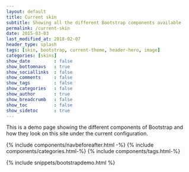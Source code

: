 ```yaml
---
layout: default
title: Current skin
subtitle: Showing all the different Bootstrap components available
permalink: /current-skin
date: 2015-03-03
last_modified_at: 2018-02-07
header_type: splash
tags: [skin, bootstrap, current-theme, header-hero, image]
categories: [skins]
show_date         : false
show_bottomnavs   : true
show_sociallinks  : false
show_comments     : false
show_tags         : false
show_categories   : false
show_author       : true
show_breadcrumb   : false
show_toc          : false
show_sidetoc      : true
---
```


This is a demo page showing the different components of Bootstrap and how they look on this site under the current configuration.



{% include components/navbeforeafter.html -%}
{% include components/categories.html-%}
{% include components/tags.html-%}



{% include snippets/bootstrapdemo.html  %}
